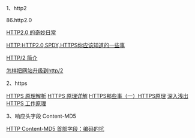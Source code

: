 1、http2

86.http2.0

[HTTP2.0 的奇妙日常](http://www.alloyteam.com/2015/03/http2-0-di-qi-miao-ri-chang/)

[HTTP,HTTP2.0,SPDY,HTTPS你应该知道的一些事](http://www.alloyteam.com/2016/07/httphttp2-0spdyhttps-reading-this-is-enough/)

[HTTP/2 简介](https://developers.google.com/web/fundamentals/performance/http2/)

[怎样把网站升级到http/2](https://zhuanlan.zhihu.com/p/29609078)

2、https

[HTTPS 原理解析](https://juejin.im/entry/59f1b593f265da430b7a7898)
[HTTPS 原理详解](https://blog.upyun.com/?p=1347)
[HTTPS那些事（一）HTTPS原理](https://www.guokr.com/post/114121/)
[深入浅出 HTTPS 工作原理](https://cloud.tencent.com/developer/article/1005197)

3、响应头字段 Content-MD5

[HTTP Content-MD5 首部字段：编码的坑](http://www.ituring.com.cn/article/74167)